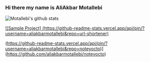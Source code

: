 ### Hi there my name is AliAkbar Motallebi

![Motallebi's github stats](https://github-readme-stats.vercel.app/api?username=aliakbarmotallebi&show_icons=true&theme=default&include_all_commits=true)


[![Sample Project]
(https://github-readme-stats.vercel.app/api/pin/?username=aliakbarmotallebi&repo=url-shortener)](https://github.com/aliakbarmotallebi/url-shortener)


(https://github-readme-stats.vercel.app/api/pin/?username=aliakbarmotallebi&repo=noteyocto)](https://github.com/aliakbarmotallebi/noteyocto)

